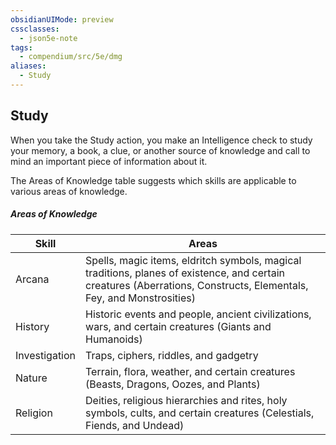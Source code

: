 ```yaml
---
obsidianUIMode: preview
cssclasses:
  - json5e-note
tags:
  - compendium/src/5e/dmg
aliases:
  - Study
---
```

## Study

When you take the Study action, you make an Intelligence check to study your memory, a book, a clue, or another source of knowledge and call to mind an important piece of information about it.

The Areas of Knowledge table suggests which skills are applicable to various areas of knowledge.

##### Areas of Knowledge
| Skill         | Areas                                                                                                                                                               |
|---------------|---------------------------------------------------------------------------------------------------------------------------------------------------------------------|
| Arcana        | Spells, magic items, eldritch symbols, magical traditions, planes of existence, and certain creatures (Aberrations, Constructs, Elementals, Fey, and Monstrosities) |
| History       | Historic events and people, ancient civilizations, wars, and certain creatures (Giants and Humanoids)                                                               |
| Investigation | Traps, ciphers, riddles, and gadgetry                                                                                                                               |
| Nature        | Terrain, flora, weather, and certain creatures (Beasts, Dragons, Oozes, and Plants)                                                                                 |
| Religion      | Deities, religious hierarchies and rites, holy symbols, cults, and certain creatures (Celestials, Fiends, and Undead)                                               |